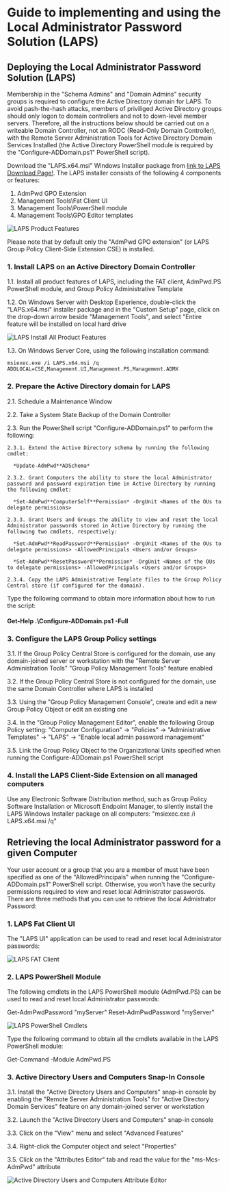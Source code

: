 # Guide to implementing and using the Local Administrator Password Solution (LAPS)

## Deploying the Local Administrator Password Solution (LAPS)

  Membership in the "Schema Admins" and "Domain Admins" security groups is required to configure the Active Directory domain for LAPS.  To avoid pash-the-hash attacks, members of priviliged Active Directory groups should only logon to domain controllers and not to down-level member servers.  Therefore, all the instructions below should be carried out on a writeable Domain Controller, not an RODC (Read-Only Domain Controller), with the Remote Server Administration Tools for Active Directory Domain Services Installed (the Active Directory PowerShell module is required by the "Configure-ADDomain.ps1" PowerShell script).

  Download the "LAPS.x64.msi" Windows Installer package from [link to LAPS Download Page!](https://www.microsoft.com/en-us/download/details.aspx?id=46899). The LAPS installer consists of the following 4 components or features:

  1. AdmPwd GPO Extension
  2. Management Tools\Fat Client UI
  3. Management Tools\PowerShell module
  4. Management Tools\GPO Editor templates

  ![LAPS Product Features](/images/LAPSProductFeatures.png)
  
  Please note that by default only the "AdmPwd GPO extension" (or LAPS Group Policy Client-Side Extension CSE) is installed.

### 1. Install LAPS on an Active Directory Domain Controller

  1.1. Install all product features of LAPS, including the FAT client, AdmPwd.PS PowerShell module, and Group Policy Administrative Template
  
  1.2. On Windows Server with Desktop Experience, double-click the "LAPS.x64.msi" installer package and in the "Custom Setup" page, click on the drop-down arrow beside "Management Tools", and select "Entire feature will be installed on local hard drive

  ![LAPS Install All Product Features](/images/LAPSInstallAllProductFeatures.png)
  
  1.3. On Windows Server Core, using the following installation command:

    msiexec.exe /i LAPS.x64.msi /q ADDLOCAL=CSE,Management.UI,Management.PS,Management.ADMX

### 2. Prepare the Active Directory domain for LAPS

  2.1. Schedule a Maintenance Window
  
  2.2. Take a System State Backup of the Domain Controller
  
  2.3. Run the PowerShell script "Configure-ADDomain.ps1" to perform the following:
  
    2.3.1. Extend the Active Directory schema by running the following cmdlet:
    
      *Update-AdmPwd**ADSchema*

    2.3.2. Grant Computers the ability to store the local Administrator password and password expiration time in Active Directory by running the following cmdlet:
      
      *Set-AdmPwd**ComputerSelf**Permission* -OrgUnit <Names of the OUs to delegate permissions>
    
    2.3.3. Grant Users and Groups the ability to view and reset the local Administrator passwords stored in Active Directory by running the following two cmdlets, respectively:

      *Set-AdmPwd**ReadPassword**Permission* -OrgUnit <Names of the OUs to delegate permissions> -AllowedPrincipals <Users and/or Groups>

      *Set-AdmPwd**ResetPassword**Permission* -OrgUnit <Names of the OUs to delegate permissions> -AllowedPrincipals <Users and/or Groups>
    
    2.3.4. Copy the LAPS Administrative Template files to the Group Policy Central store (if configured for the domain).

  Type the following command to obtain more information about how to run the script:

#### Get-Help .\Configure-ADDomain.ps1 -Full</p>

### 3. Configure the LAPS Group Policy settings

  3.1. If the Group Policy Central Store is configured for the domain, use any domain-joined server or workstation with the "Remote Server Administration Tools" "Group Policy Management Tools" feature enabled
  
  3.2. If the Group Policy Central Store is not configured for the domain, use the same Domain Controller where LAPS is installed
  
  3.3. Using the "Group Policy Management Console", create and edit a new Group Policy Object or edit an existing one
  
  3.4. In the "Group Policy Management Editor", enable the following Group Policy setting:
    "Computer Configuration" -> "Policies" -> "Administrative Templates" -> "LAPS" -> "Enable local admin password management"
  
  3.5. Link the Group Policy Object to the Organizational Units specified when running the Configure-ADDomain.ps1 PowerShell script

### 4. Install the LAPS Client-Side Extension on all managed computers

  Use any Electronic Software Distribution method, such as Group Policy Software Installation or Microsoft Endpoint Manager, to silently install the LAPS Windows Installer package on all computers: "msiexec.exe /i LAPS.x64.msi /q"

## Retrieving the local Administrator password for a given Computer

  Your user account or a group that you are a member of must have been specified as one of the "AllowedPrincipals" when running the "Configure-ADDomain.ps1" PowerShell script. Otherwise, you won't have the security permissions required to view and reset local Administrator passwords.  There are three methods that you can use to retrieve the local Admistrator Password:

### 1. LAPS Fat Client UI

  The "LAPS UI" application can be used to read and reset local Administrator passwords:

  ![LAPS FAT Client](/images/LAPSFatClient.png)

### 2. LAPS PowerShell Module

  The following cmdlets in the LAPS PowerShell module (AdmPwd.PS) can be used to read and reset local Administrator passwords:

  Get-AdmPwdPassword "myServer"
  Reset-AdmPwdPassword "myServer"

  ![LAPS PowerShell Cmdlets](/images/LAPSPowerShellCmdlets.png)

  Type the following command to obtain all the cmdlets available in the LAPS PowerShell module:

  Get-Command -Module AdmPwd.PS

### 3. Active Directory Users and Computers Snap-In Console

  3.1. Install the "Active Directory Users and Computers" snap-in console by enabling the "Remote Server Administration Tools" for "Active Directory Domain Services" feature on any domain-joined server or workstation
  
  3.2. Launch the "Active Directory Users and Computers" snap-in console
  
  3.3. Click on the "View" menu and select "Advanced Features"
  
  3.4. Right-click the Computer object and select "Properties"
  
  3.5. Click on the "Attributes Editor" tab and read the value for the "ms-Mcs-AdmPwd" attribute
  
  ![Active Directory Users and Computers Attribute Editor](/images/ADUsersComputersAttributeEditor.png)

